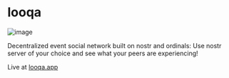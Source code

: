 # looqa
![image](https://github.com/peterslany/looqa-ui/assets/47864599/24c584f8-2106-44b6-bffc-6c0719f68248)

Decentralized event social network built on nostr and ordinals: Use nostr server of your choice and see what your peers are experiencing!

Live at [looqa.app](https://looqa.app)
